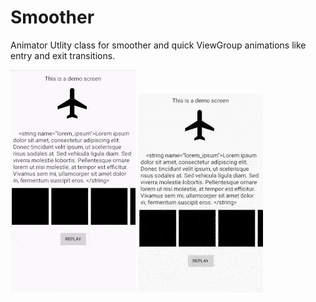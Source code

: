 # Smoother
Animator Utlity class for smoother and quick ViewGroup animations like entry and exit transitions.

![Sample gif](smoother.gif)
![Sample gif](smooter_1.gif)
